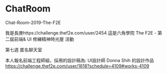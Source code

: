 # ChatRoom
Chat-Room-2019-The-F2E

我是長庚https://challenge.thef2e.com/user/2454
這是六角學院 The F2E - 第二屆前端& UI 修練精神時光屋 活動

第七週 匿名聊天室

本人報名前端工程師組，採用的設計稿為:
UI設計師 Donna Shih 的設計作品 https://challenge.thef2e.com/user/1618?schedule=4109#works-4109
